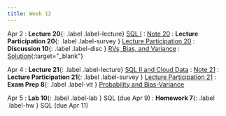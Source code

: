 ```yaml
---
title: Week 12
---
```



Apr 2
: **Lecture 20**{: .label .label-lecture} [SQL I](lecture/lec20)
    : [Note 20](https://ds100.org/course-notes/sql_I/sql_I.html)
: **Lecture Participation 20**{: .label .label-survey } [Lecture Participation 20](https://app.sli.do/event/62hDJ9HribzxN31P5uop6t/embed/polls/9da9cdb2-2c6e-4dc6-ac0b-b362f8ff9c5e)
: **Discussion 10**{: .label .label-disc } [RVs, Bias, and Variance](https://drive.google.com/file/d/13LesObZY6V7XDNLF0udzpALKNmv5Z6i7/view?usp=sharing)
    : [Solution](https://drive.google.com/file/d/1kYpIGDlbgHFPQDd-o_OXcfgiDgD3exeL/view?usp=sharing){:target="_blank"}

Apr 4
: **Lecture 21**{: .label .label-lecture} [SQL II and Cloud Data](lecture/lec21)
    : [Note 21](https://ds100.org/course-notes/sql_II/sql_II.html)
: **Lecture Participation 21**{: .label .label-survey } [Lecture Participation 21](https://app.sli.do/event/ppdAS6kKimDMgDiKi1vQzE/embed/polls/019fffd8-6448-40a8-8360-6d97cba43ee7)
: **Exam Prep 8**{: .label .label-vit } [Probability and Bias-Variance](https://drive.google.com/file/d/1jLXChD_BIpHhJOHULGdzRbZABzaJVhM3/view?usp=sharing)
    <!-- : [Solution](https://drive.google.com/file/d/1yoDx40axblT4t3XsejN7VPs0oLFc9Wzj/view?usp=sharing) -->
    <!-- , [Video](https://youtu.be/AuoAGwq99RU?si=sdTrtcb_pVh2K80b) -->

Apr 5
: **Lab 10**{: .label .label-lab }  SQL (due Apr 9)
: **Homework 7**{: .label .label-hw } SQL (due Apr 11)